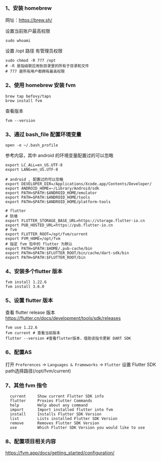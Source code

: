 ### 1、安装 homebrew
网址：https://brew.sh/

设置当前账户最高权限
```shell
sudo whoami
```
设置 /opt 路径 有管理员权限
```shell
sudo chmod -R 777 /opt
# -R 是指级联应用到目录里的所有子目录和文件
# 777 是所有用户都拥有最高权限
```
### 2、使用 homebrew 安装 fvm
```shell
brew tap befovy/taps
brew install fvm
```
查看版本
```shell
fvm --version 
```
### 3、通过 bash_file 配置环境变量
```shell
open -e ~/.bash_profile
```
参考内容，其中 android 的环境变量配置过的可以忽略
```shell
export LC_ALL=en_US.UTF-8
export LANG=en_US.UTF-8

# android , 配置过的可以忽略
export DEVELOPER_DIR=/Applications/Xcode.app/Contents/Developer/
export ANDROID_HOME=~/Library/Android/sdk
export PATH=$PATH:$ANDROID_HOME/emulator
export PATH=$PATH:$ANDROID_HOME/tools
export PATH=$PATH:$ANDROID_HOME/platform-tools

# flutter
# 防墙
export FLUTTER_STORAGE_BASE_URL=https://storage.flutter-io.cn
export PUB_HOSTED_URL=https://pub.flutter-io.cn
# fvm 
export FLUTTER_ROOT=/opt/fvm/current
export FVM_HOME=/opt/fvm
# 指定 fvm 包中的 flutter 为默认
export PATH=$PATH:$HOME/.pub-cache/bin
export PATH=$PATH:$FLUTTER_ROOT/bin/cache/dart-sdk/bin
export PATH=$PATH:$FLUTTER_ROOT/bin
```
### 4、安装多个flutter 版本
```shell
fvm install 1.22.6
fvm install 3.6.0
```
### 5、设置 flutter 版本
查看 flutter release 版本 https://flutter.cn/docs/development/tools/sdk/releases

```shell
fvm use 1.22.6
fvm current # 查看当前版本
flutter --version #查看flutter版本，借助该指令更新 DART SDK
```
### 6、配置AS
打开 `Preferences` → `Languages & Frameworks` → `Flutter` 
设置 Flutter SDK path选择路径(/opt/fvm/current)

### 7、其他 fvm 指令
```shell
  current     Show current Flutter SDK info
  flutter     Proxies Flutter Commands
  help        Help about any command
  import      Import installed flutter into fvm
  install     Installs Flutter SDK Version
  list        Lists installed Flutter SDK Version
  remove      Removes Flutter SDK Version
  use         Which Flutter SDK Version you would like to use
```
### 8、配置项目相关内容
https://fvm.app/docs/getting_started/configuration/

